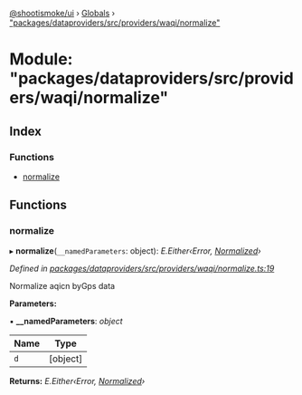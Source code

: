 [@shootismoke/ui](../README.md) › [Globals](../globals.md) › ["packages/dataproviders/src/providers/waqi/normalize"](_packages_dataproviders_src_providers_waqi_normalize_.md)

# Module: "packages/dataproviders/src/providers/waqi/normalize"

## Index

### Functions

* [normalize](_packages_dataproviders_src_providers_waqi_normalize_.md#normalize)

## Functions

###  normalize

▸ **normalize**(`__namedParameters`: object): *E.Either‹Error, [Normalized](_packages_dataproviders_src_types_.md#normalized)›*

*Defined in [packages/dataproviders/src/providers/waqi/normalize.ts:19](https://github.com/shootismoke/common/blob/72777b1/packages/dataproviders/src/providers/waqi/normalize.ts#L19)*

Normalize aqicn byGps data

**Parameters:**

▪ **__namedParameters**: *object*

Name | Type |
------ | ------ |
`d` | [object] |

**Returns:** *E.Either‹Error, [Normalized](_packages_dataproviders_src_types_.md#normalized)›*
